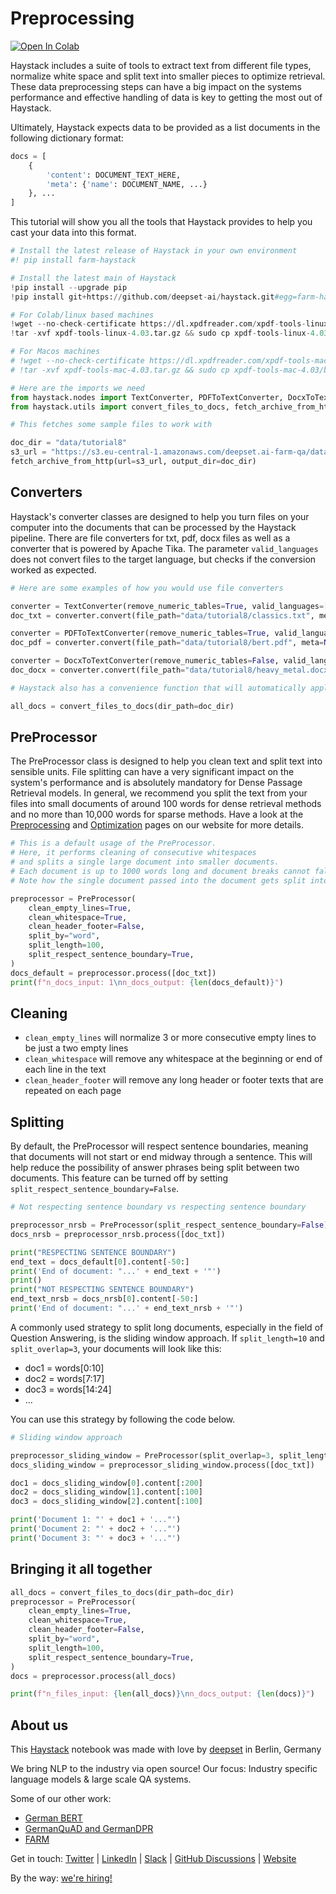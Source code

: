 <!---
title: "Tutorial 8"
metaTitle: "Preprocessing"
metaDescription: ""
slug: "/docs/tutorial8"
date: "2021-01-08"
id: "tutorial8md"
--->

# Preprocessing

[![Open In Colab](https://colab.research.google.com/assets/colab-badge.svg)](https://colab.research.google.com/github/deepset-ai/haystack-tutorials/blob/main/tutorials/08_Preprocessing.ipynb)

Haystack includes a suite of tools to extract text from different file types, normalize white space
and split text into smaller pieces to optimize retrieval.
These data preprocessing steps can have a big impact on the systems performance and effective handling of data is key to getting the most out of Haystack.

Ultimately, Haystack expects data to be provided as a list documents in the following dictionary format:
``` python
docs = [
    {
        'content': DOCUMENT_TEXT_HERE,
        'meta': {'name': DOCUMENT_NAME, ...}
    }, ...
]
```

This tutorial will show you all the tools that Haystack provides to help you cast your data into this format.


```python
# Install the latest release of Haystack in your own environment
#! pip install farm-haystack

# Install the latest main of Haystack
!pip install --upgrade pip
!pip install git+https://github.com/deepset-ai/haystack.git#egg=farm-haystack[colab,ocr]

# For Colab/linux based machines
!wget --no-check-certificate https://dl.xpdfreader.com/xpdf-tools-linux-4.04.tar.gz
!tar -xvf xpdf-tools-linux-4.03.tar.gz && sudo cp xpdf-tools-linux-4.03/bin64/pdftotext /usr/local/bin

# For Macos machines
# !wget --no-check-certificate https://dl.xpdfreader.com/xpdf-tools-mac-4.03.tar.gz
# !tar -xvf xpdf-tools-mac-4.03.tar.gz && sudo cp xpdf-tools-mac-4.03/bin64/pdftotext /usr/local/bin
```


```python
# Here are the imports we need
from haystack.nodes import TextConverter, PDFToTextConverter, DocxToTextConverter, PreProcessor
from haystack.utils import convert_files_to_docs, fetch_archive_from_http
```


```python
# This fetches some sample files to work with

doc_dir = "data/tutorial8"
s3_url = "https://s3.eu-central-1.amazonaws.com/deepset.ai-farm-qa/datasets/documents/preprocessing_tutorial8.zip"
fetch_archive_from_http(url=s3_url, output_dir=doc_dir)
```

## Converters

Haystack's converter classes are designed to help you turn files on your computer into the documents
that can be processed by the Haystack pipeline.
There are file converters for txt, pdf, docx files as well as a converter that is powered by Apache Tika.
The parameter `valid_languages` does not convert files to the target language, but checks if the conversion worked as expected.


```python
# Here are some examples of how you would use file converters

converter = TextConverter(remove_numeric_tables=True, valid_languages=["en"])
doc_txt = converter.convert(file_path="data/tutorial8/classics.txt", meta=None)[0]

converter = PDFToTextConverter(remove_numeric_tables=True, valid_languages=["en"])
doc_pdf = converter.convert(file_path="data/tutorial8/bert.pdf", meta=None)[0]

converter = DocxToTextConverter(remove_numeric_tables=False, valid_languages=["en"])
doc_docx = converter.convert(file_path="data/tutorial8/heavy_metal.docx", meta=None)[0]
```


```python
# Haystack also has a convenience function that will automatically apply the right converter to each file in a directory.

all_docs = convert_files_to_docs(dir_path=doc_dir)
```

## PreProcessor

The PreProcessor class is designed to help you clean text and split text into sensible units.
File splitting can have a very significant impact on the system's performance and is absolutely mandatory for Dense Passage Retrieval models.
In general, we recommend you split the text from your files into small documents of around 100 words for dense retrieval methods
and no more than 10,000 words for sparse methods.
Have a look at the [Preprocessing](https://haystack.deepset.ai/components/v1.4.0/preprocessing)
and [Optimization](https://haystack.deepset.ai/guides/v1.4.0/optimization) pages on our website for more details.


```python
# This is a default usage of the PreProcessor.
# Here, it performs cleaning of consecutive whitespaces
# and splits a single large document into smaller documents.
# Each document is up to 1000 words long and document breaks cannot fall in the middle of sentences
# Note how the single document passed into the document gets split into 5 smaller documents

preprocessor = PreProcessor(
    clean_empty_lines=True,
    clean_whitespace=True,
    clean_header_footer=False,
    split_by="word",
    split_length=100,
    split_respect_sentence_boundary=True,
)
docs_default = preprocessor.process([doc_txt])
print(f"n_docs_input: 1\nn_docs_output: {len(docs_default)}")
```

## Cleaning

- `clean_empty_lines` will normalize 3 or more consecutive empty lines to be just a two empty lines
- `clean_whitespace` will remove any whitespace at the beginning or end of each line in the text
- `clean_header_footer` will remove any long header or footer texts that are repeated on each page

## Splitting
By default, the PreProcessor will respect sentence boundaries, meaning that documents will not start or end
midway through a sentence.
This will help reduce the possibility of answer phrases being split between two documents.
This feature can be turned off by setting `split_respect_sentence_boundary=False`.


```python
# Not respecting sentence boundary vs respecting sentence boundary

preprocessor_nrsb = PreProcessor(split_respect_sentence_boundary=False)
docs_nrsb = preprocessor_nrsb.process([doc_txt])

print("RESPECTING SENTENCE BOUNDARY")
end_text = docs_default[0].content[-50:]
print('End of document: "...' + end_text + '"')
print()
print("NOT RESPECTING SENTENCE BOUNDARY")
end_text_nrsb = docs_nrsb[0].content[-50:]
print('End of document: "...' + end_text_nrsb + '"')
```

A commonly used strategy to split long documents, especially in the field of Question Answering,
is the sliding window approach. If `split_length=10` and `split_overlap=3`, your documents will look like this:

- doc1 = words[0:10]
- doc2 = words[7:17]
- doc3 = words[14:24]
- ...

You can use this strategy by following the code below.


```python
# Sliding window approach

preprocessor_sliding_window = PreProcessor(split_overlap=3, split_length=10, split_respect_sentence_boundary=False)
docs_sliding_window = preprocessor_sliding_window.process([doc_txt])

doc1 = docs_sliding_window[0].content[:200]
doc2 = docs_sliding_window[1].content[:100]
doc3 = docs_sliding_window[2].content[:100]

print('Document 1: "' + doc1 + '..."')
print('Document 2: "' + doc2 + '..."')
print('Document 3: "' + doc3 + '..."')
```

## Bringing it all together


```python
all_docs = convert_files_to_docs(dir_path=doc_dir)
preprocessor = PreProcessor(
    clean_empty_lines=True,
    clean_whitespace=True,
    clean_header_footer=False,
    split_by="word",
    split_length=100,
    split_respect_sentence_boundary=True,
)
docs = preprocessor.process(all_docs)

print(f"n_files_input: {len(all_docs)}\nn_docs_output: {len(docs)}")
```

## About us

This [Haystack](https://github.com/deepset-ai/haystack/) notebook was made with love by [deepset](https://deepset.ai/) in Berlin, Germany

We bring NLP to the industry via open source!
Our focus: Industry specific language models & large scale QA systems.

Some of our other work:
- [German BERT](https://deepset.ai/german-bert)
- [GermanQuAD and GermanDPR](https://deepset.ai/germanquad)
- [FARM](https://github.com/deepset-ai/FARM)

Get in touch:
[Twitter](https://twitter.com/deepset_ai) | [LinkedIn](https://www.linkedin.com/company/deepset-ai/) | [Slack](https://haystack.deepset.ai/community/join) | [GitHub Discussions](https://github.com/deepset-ai/haystack/discussions) | [Website](https://deepset.ai)

By the way: [we're hiring!](https://www.deepset.ai/jobs)
